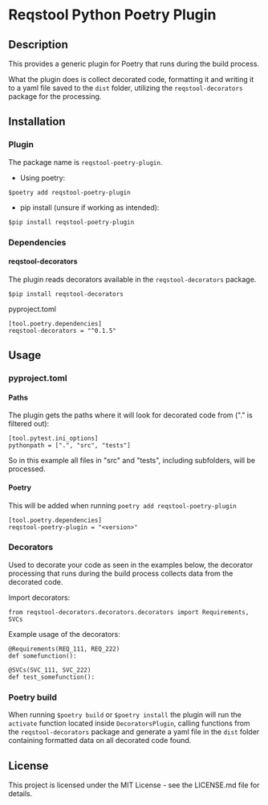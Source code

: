 # Reqstool Python Poetry Plugin

## Description

This provides a generic plugin for Poetry that runs during the build process.

What the plugin does is collect decorated code, formatting it and writing it to a yaml file saved to the `dist` folder, utilizing the `reqstool-decorators` package for the processing.



## Installation

### Plugin

The package name is `reqstool-poetry-plugin`.

* Using poetry:

```
$poetry add reqstool-poetry-plugin 
```

* pip install (unsure if working as intended):

```
$pip install reqstool-poetry-plugin
```

### Dependencies

#### reqstool-decorators

The plugin reads decorators available in the `reqstool-decorators` package.

```
$pip install reqstool-decorators
```

pyproject.toml

```
[tool.poetry.dependencies]
reqstool-decorators = "^0.1.5"
```

## Usage

### pyproject.toml

#### Paths

The plugin gets the paths where it will look for decorated code from ("." is filtered out):
```
[tool.pytest.ini_options]
pythonpath = [".", "src", "tests"]
```

So in this example all files in "src" and "tests", including subfolders, will be processed.

#### Poetry

This will be added when running `poetry add reqstool-poetry-plugin`

```
[tool.poetry.dependencies]
reqstool-poetry-plugin = "<version>"
```

### Decorators

Used to decorate your code as seen in the examples below, the decorator processing that runs during the build process collects data from the decorated code.

Import decorators:

```
from reqstool-decorators.decorators.decorators import Requirements, SVCs
```

Example usage of the decorators:

```
@Requirements(REQ_111, REQ_222)
def somefunction():
```

```
@SVCs(SVC_111, SVC_222)
def test_somefunction():
```

### Poetry build

When running `$poetry build` or `$poetry install` the plugin will run the `activate` function located inside `DecoratorsPlugin`, calling functions from the `reqstool-decorators` package and generate a yaml file in the `dist` folder containing formatted data on all decorated code found.



## License

This project is licensed under the MIT License - see the LICENSE.md file for details.